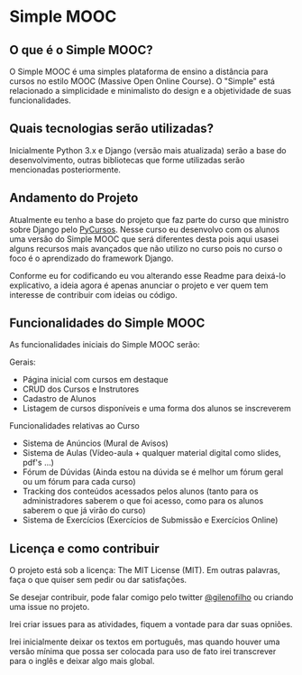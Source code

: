 Simple MOOC
==========

O que é o Simple MOOC?
----------------------

O Simple MOOC é uma simples plataforma de ensino a distância para cursos no estilo MOOC (Massive Open Online Course). O "Simple" está relacionado a simplicidade e minimalisto do design e a objetividade de suas funcionalidades.

Quais tecnologias serão utilizadas?
-----------------------------------

Inicialmente Python 3.x e Django (versão mais atualizada) serão a base do desenvolvimento, outras bibliotecas que forme utilizadas serão mencionadas posteriormente.

Andamento do Projeto
--------------------

Atualmente eu tenho a base do projeto que faz parte do curso que ministro sobre Django pelo [PyCursos](http://pycursos.com). Nesse curso eu desenvolvo com os alunos uma versão do Simple MOOC que será diferentes desta pois aqui usasei alguns recursos mais avançados que não utilizo no curso pois no curso o foco é o aprendizado do framework Django.

Conforme eu for codificando eu vou alterando esse Readme para deixá-lo explicativo, a ideia agora é apenas anunciar o projeto e ver quem tem interesse de contribuir com ideias ou código.

Funcionalidades do Simple MOOC
------------------------------

As funcionalidades iniciais do Simple MOOC serão:

Gerais:
- Página inicial com cursos em destaque
- CRUD dos Cursos e Instrutores
- Cadastro de Alunos
- Listagem de cursos disponíveis e uma forma dos alunos se inscreverem

Funcionalidades relativas ao Curso
- Sistema de Anúncios (Mural de Avisos)
- Sistema de Aulas (Vídeo-aula + qualquer material digital como slides, pdf's ...)
- Fórum de Dúvidas (Ainda estou na dúvida se é melhor um fórum geral ou um fórum para cada curso)
- Tracking dos conteúdos acessados pelos alunos (tanto para os administradores saberem o que foi acesso, como para os alunos saberem o que já virão do curso)
- Sistema de Exercícios (Exercícios de Submissão e Exercícios Online)

Licença e como contribuir
-------------------------

O projeto está sob a licença: The MIT License (MIT). Em outras palavras, faça o que quiser sem pedir ou dar satisfações.

Se desejar contribuir, pode falar comigo pelo twitter [@gilenofilho](https://twitter.com/gilenofilho) ou criando uma issue no projeto.

Irei criar issues para as atividades, fiquem a vontade para dar suas opniões.

Irei inicialmente deixar os textos em português, mas quando houver uma versão mínima que possa ser colocada para uso de fato irei transcrever para o inglês e deixar algo mais global.